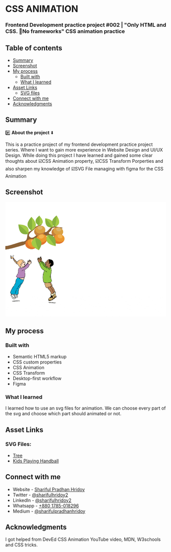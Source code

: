 # CSS ANIMATION
### Frontend Development practice project #002 | "Only HTML and CSS. :no_entry_sign:No frameworks" CSS animation practice

## Table of contents
- [Summary](#summary)
- [Screenshot](#screenshot)
- [My process](#my-process)
  - [Built with](#built-with)
  - [What I learned](#what-i-learned)
- [Asset Links](#asset-links)
  - [SVG files](#svg-files)
- [Connect with me](#connect-with-me)
- [Acknowledgments](#acknowledgments)




## Summary

:hash: **About the project** :arrow_down:

This is a practice project of my frontend development practice project series. Where I want to gain more experience in Website Design and UI/UX Design. While doing this project I have learned and gained some clear thoughts about :ballot_box_with_check:CSS Animation property, :ballot_box_with_check:CSS Transform Porperties and also sharpen my knowledge of :ballot_box_with_check:SVG File managing with figma for the CSS Animation

## Screenshot
![](./screenshot.gif)

## My process

### Built with

- Semantic HTML5 markup
- CSS custom properties
- CSS Animation
- CSS Transform
- Desktop-first workflow
- Figma

### What I learned

I learned how to use an svg files for animation. We can choose every part of the svg and choose which part should animated or not. 

## Asset Links

### SVG Files: 
- <a href="https://freesvg.org/download/183710">Tree</a>
- <a href="https://freesvg.org/vector-graphics-of-kids-playing-handball">Kids Playing Handball </a>

## Connect with me

- Website - [Shariful Pradhan Hridoy](https://shariful-pradhan-hridoy.netlify.com/)
- Twitter - [@sharifulhridoy2](https://twitter.com/SharifulHridoy2)
- LinkedIn - [@sharifulhridoy2](https://www.linkedin.com/in/sharifulhridoy2/)
- Whatsapp - [+880 1785-018296](https://wa.me/8801785018296)
- Medium - [@sharifulpradhanhridoy](https://medium.com/@sharifulpradhanhridoy)

## Acknowledgments
I got helped from DevEd CSS Animation YouTube video, MDN, W3schools and CSS tricks.
